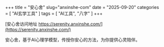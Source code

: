 +++
title = "安心舍"
slug="anxinshe-com"
date = "2025-09-20"
categories = [
    "AI玄学工具"
]
tags = [
    "AI工具",
    "八字"
]
+++

[安心舍访问地址 https://serenity.anxinshe.com/](https://serenity.anxinshe.com/)

安心舍，基于AI心理学模型，传授你安心的方法，为你提供心灵陪伴。